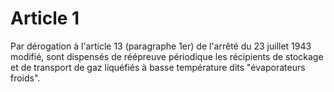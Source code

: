 # Article 1

Par dérogation à l'article 13 (paragraphe 1er) de l'arrêté du 23 juillet 1943 modifié, sont dispensés de réépreuve périodique les récipients de stockage et de transport de gaz liquéfiés à basse température dits "évaporateurs froids".
